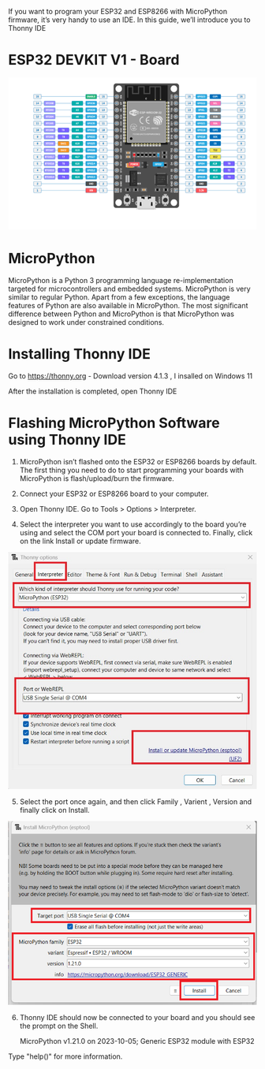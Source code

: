 If you want to program your ESP32 and ESP8266 with MicroPython firmware,
it’s very handy to use an IDE. In this guide, we’ll introduce you to Thonny IDE

# ESP32 DEVKIT V1 - Board
![My Image](esp32-module.png)

# MicroPython
MicroPython is a Python 3 programming language re-implementation targeted for microcontrollers and embedded systems.
MicroPython is very similar to regular Python. Apart from a few exceptions, the language features of Python are also available in MicroPython. 
The most significant difference between Python and MicroPython is that MicroPython was designed to work under constrained conditions.

# Installing Thonny IDE

Go to https://thonny.org - 	Download version 4.1.3 , I insalled on Windows 11

After the installation is completed, open Thonny IDE

# Flashing MicroPython Software using Thonny IDE

1) MicroPython isn’t flashed onto the ESP32 or ESP8266 boards by default. 
The first thing you need to do to start programming your boards with MicroPython is flash/upload/burn the firmware.

2) Connect your ESP32 or ESP8266 board to your computer.

3) Open Thonny IDE. Go to Tools > Options > Interpreter.

4) Select the interpreter you want to use accordingly to the board you’re using and select the COM port your board is connected to. Finally, click on the link Install or update firmware.

![My Image](ThonnyPython-Interpreter.jpg)

5) Select the port once again, and then click Family , Varient , Version and finally click on Install.

![My Image](Install.png)

6) Thonny IDE should now be connected to your board and you should see the prompt on the Shell.

   MicroPython v1.21.0 on 2023-10-05; Generic ESP32 module with ESP32

  Type "help()" for more information.

   >>> 
